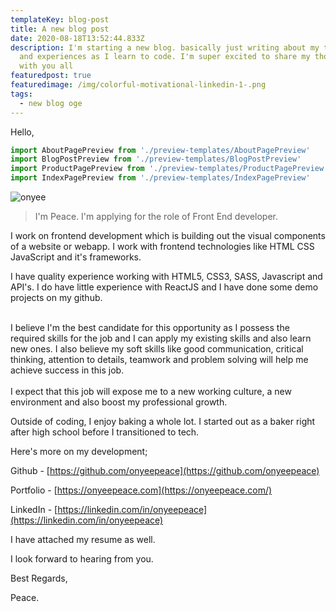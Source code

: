 ```yaml
---
templateKey: blog-post
title: A new blog post
date: 2020-08-18T13:52:44.833Z
description: I'm starting a new blog. basically just writing about my thoughts
  and experiences as I learn to code. I'm super excited to share my thoughts
  with you all
featuredpost: true
featuredimage: /img/colorful-motivational-linkedin-1-.png
tags:
  - new blog oge
---
```

<!--StartFragment-->





Hello,

```javascript
import AboutPagePreview from './preview-templates/AboutPagePreview'
import BlogPostPreview from './preview-templates/BlogPostPreview'
import ProductPagePreview from './preview-templates/ProductPagePreview'
import IndexPagePreview from './preview-templates/IndexPagePreview'

```

![onyee](/img/img_20191207_111750-2-.png "hello")



> I'm Peace. I'm applying for the role of Front End developer.



I work on frontend development which is building out the visual components of a website or webapp. I work with frontend technologies like HTML CSS JavaScript and it's frameworks.



I have quality experience working with HTML5, CSS3, SASS, Javascript and API's. I do have little experience with ReactJS and I have done some demo projects on my github.

\
I believe I'm the best candidate for this opportunity as I possess the required skills for the job and I can apply my existing skills and also learn new ones. I also believe my soft skills like good communication, critical thinking, attention to details, teamwork and problem solving will help me achieve success in this job.\
\
I expect that this job will expose me to a new working culture, a new environment and also boost my professional growth.



Outside of coding, I enjoy baking a whole lot. I started out as a baker right after high school before I transitioned to tech.



Here's more on my development;

Github - [https://github.com/​onyeepeace](https://github.com/onyeepeace)

Portfolio - [https://onyeepeace.com](https://onyeepeace.com/)

LinkedIn - [https://linkedin.com/in/​onyeepeace](https://linkedin.com/in/onyeepeace)

I have attached my resume as well.



I look forward to hearing from you.



Best Regards,

Peace.



<!--EndFragment-->
